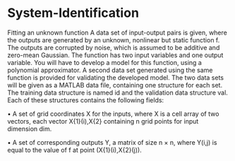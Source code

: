 # System-Identification
Fitting an unknown function
A data set of input-output pairs is given, where the outputs are generated by an unknown, nonlinear but
static function f. The outputs are corrupted by noise, which is assumed to be additive and zero-mean
Gaussian. The function has two input variables and one output variable. You will have to develop a
model for this function, using a polynomial approximator. A second data set generated using the same
function is provided for validating the developed model. The two data sets will be given as a MATLAB
data file, containing one structure for each set. The training data structure is named id and the validation
data structure val. Each of these structures contains the following fields:

• A set of grid coordinates X for the inputs, where X is a cell array of two vectors, each vector
X{1}(i),X{2} containing n grid points for input dimension dim.

• A set of corresponding outputs Y, a matrix of size n × n, where Y(i,j) is equal to the value of
f at point (X{1}(i),X{2}(j)).
